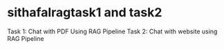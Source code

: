 # sithafalragtask1 and task2
Task 1: Chat with PDF Using RAG Pipeline 
Task 2: Chat with website using RAG Pipeline
